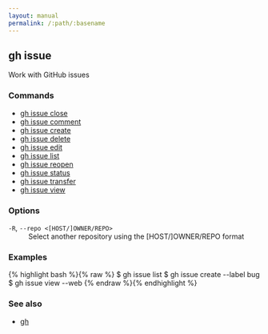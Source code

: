 ```yaml
---
layout: manual
permalink: /:path/:basename
---
```


## gh issue

Work with GitHub issues

### Commands

* [gh issue close](./gh_issue_close)
* [gh issue comment](./gh_issue_comment)
* [gh issue create](./gh_issue_create)
* [gh issue delete](./gh_issue_delete)
* [gh issue edit](./gh_issue_edit)
* [gh issue list](./gh_issue_list)
* [gh issue reopen](./gh_issue_reopen)
* [gh issue status](./gh_issue_status)
* [gh issue transfer](./gh_issue_transfer)
* [gh issue view](./gh_issue_view)


### Options


<dl class="flags">
	<dt><code>-R</code>, <code>--repo &lt;[HOST/]OWNER/REPO&gt;</code></dt>
	<dd>Select another repository using the [HOST/]OWNER/REPO format</dd>
</dl>


### Examples

{% highlight bash %}{% raw %}
$ gh issue list
$ gh issue create --label bug
$ gh issue view --web
{% endraw %}{% endhighlight %}

### See also

* [gh](./gh)
